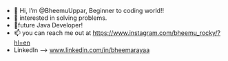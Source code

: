 - 👋 Hi, I’m @BheemuUppar, Beginner to coding world!!
- 👀 interested in solving problems.
- 🌱future Java Developer!
- 📫 you can reach me out at https://www.instagram.com/bheemu_rocky/?hl=en
- LinkedIn -->  www.linkedin.com/in/bheemarayaa

<!---
BheemuUppar/BheemuUppar is a ✨ special ✨ repository because its `README.md` (this file) appears on your GitHub profile.
You can click the Preview link to take a look at your changes.
--->
